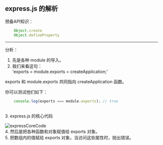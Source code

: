 ## express.js 的解析


预备API知识：
```javascript
    Object.create
    Object.defineProperty
```



---
分析：<br />  
1. 先是各种 module 的导入。<br />
2. 我们来看这句： <br />
'exports = module.exports = createApplication;'  

exports 和 module.exports 共同指向 createApplication 函数。<br />

你可以测试他们如下：
```javascript 
    console.log(exports === module.exports); // true
```

<br />
3. express.js 的核心代码 <br />

![expressCoreCode](https://raw.githubusercontent.com/foobull/explore-express/master/collection/expressCore.png)
<br />
4. 然后是把各种函数和对象赋值给 exports 对象。<br />
5. 把数组内的值赋给 exports 对象，当访问这些属性时，抛出错误。